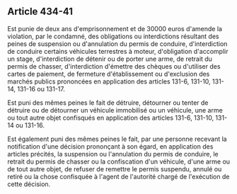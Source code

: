 Article 434-41
----
Est punie de deux ans d'emprisonnement et de 30000 euros d'amende la violation,
par le condamné, des obligations ou interdictions résultant des peines de
suspension ou d'annulation du permis de conduire, d'interdiction de conduire
certains véhicules terrestres à moteur, d'obligation d'accomplir un stage,
d'interdiction de détenir ou de porter une arme, de retrait du permis de
chasser, d'interdiction d'émettre des chèques ou d'utiliser des cartes de
paiement, de fermeture d'établissement ou d'exclusion des marchés publics
prononcées en application des articles 131-6, 131-10, 131-14, 131-16 ou 131-17.

Est puni des mêmes peines le fait de détruire, détourner ou tenter de détruire
ou de détourner un véhicule immobilisé ou un véhicule, une arme ou tout autre
objet confisqués en application des articles 131-6, 131-10, 131-14 ou 131-16.

Est également puni des mêmes peines le fait, par une personne recevant la
notification d'une décision prononçant à son égard, en application des articles
précités, la suspension ou l'annulation du permis de conduire, le retrait du
permis de chasser ou la confiscation d'un véhicule, d'une arme ou de tout autre
objet, de refuser de remettre le permis suspendu, annulé ou retiré ou la chose
confisquée à l'agent de l'autorité chargé de l'exécution de cette décision.
